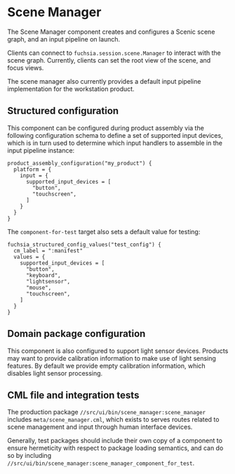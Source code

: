 # Scene Manager

The Scene Manager component creates and configures a Scenic scene graph, and an input pipeline
on launch.

Clients can connect to `fuchsia.session.scene.Manager` to interact with the scene graph. Currently,
clients can set the root view of the scene, and focus views.

The scene manager also currently provides a default input pipeline implementation for the workstation
product.

## Structured configuration

This component can be configured during product assembly via the following
configuration schema to define a set of supported input devices, which is in turn
used to determine which input handlers to assemble in the input pipeline instance:

```
product_assembly_configuration("my_product") {
  platform = {
    input = {
      supported_input_devices = [
        "button",
        "touchscreen",
      ]
    }
  }
}
```

The `component-for-test` target also sets a default value for testing:

```
fuchsia_structured_config_values("test_config") {
  cm_label = ":manifest"
  values = {
    supported_input_devices = [
      "button",
      "keyboard",
      "lightsensor",
      "mouse",
      "touchscreen",
    ]
  }
}
```

## Domain package configuration

This component is also configured to support light sensor devices. Products may
want to provide calibration information to make use of light sensing features.
By default we provide empty calibration information, which disables light sensor
processing.

## CML file and integration tests

The production package `//src/ui/bin/scene_manager:scene_manager` includes
`meta/scene_manager.cml`, which exists to serves routes related to scene
management and input through human interface devices.

Generally, test packages should include their own copy of a component to ensure
hermeticity with respect to package loading semantics, and can do so by
including `//src/ui/bin/scene_manager:scene_manager_component_for_test`.
